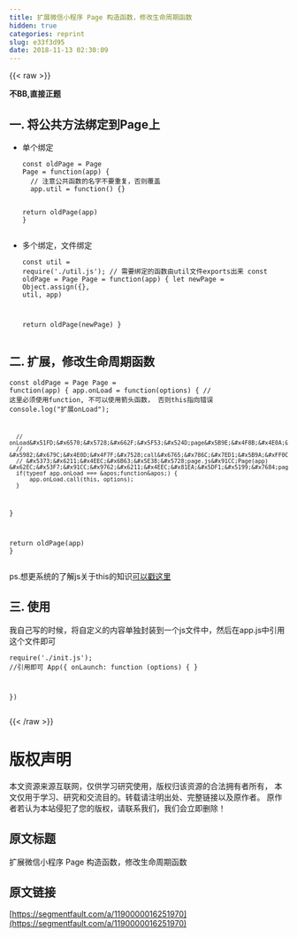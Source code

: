 ```yaml
---
title: 扩展微信小程序 Page 构造函数，修改生命周期函数
hidden: true
categories: reprint
slug: e33f3d95
date: 2018-11-13 02:30:09
---
```


{{< raw >}}
<p><strong>&#x4E0D;BB,&#x76F4;&#x63A5;&#x6B63;&#x9898;</strong></p><h2>&#x4E00;. &#x5C06;&#x516C;&#x5171;&#x65B9;&#x6CD5;&#x7ED1;&#x5B9A;&#x5230;Page&#x4E0A;</h2><ul><li><p>&#x5355;&#x4E2A;&#x7ED1;&#x5B9A;</p><pre><code>const oldPage = Page
Page = function(app) {
  // &#x6CE8;&#x610F;&#x516C;&#x5171;&#x51FD;&#x6570;&#x7684;&#x540D;&#x5B57;&#x4E0D;&#x8981;&#x91CD;&#x590D;&#xFF0C;&#x5426;&#x5219;&#x8986;&#x76D6;
  app.util = function() {}
  
  return oldPage(app)
}</code></pre></li><li><p>&#x591A;&#x4E2A;&#x7ED1;&#x5B9A;&#xFF0C;&#x6587;&#x4EF6;&#x7ED1;&#x5B9A;</p><pre><code>const util = require(&apos;./util.js&apos;);  // &#x9700;&#x8981;&#x7ED1;&#x5B9A;&#x7684;&#x51FD;&#x6570;&#x7531;util&#x6587;&#x4EF6;exports&#x51FA;&#x6765;
const oldPage = Page
Page = function(app) {
  let newPage = Object.assign({}, util, app)
  
  return oldPage(newPage)
}</code></pre></li></ul><h2>&#x4E8C;. &#x6269;&#x5C55;&#xFF0C;&#x4FEE;&#x6539;&#x751F;&#x547D;&#x5468;&#x671F;&#x51FD;&#x6570;</h2><pre><code>const oldPage = Page
Page = function(app) {
  app.onLoad = function(options) { // &#x8FD9;&#x91CC;&#x5FC5;&#x987B;&#x4F7F;&#x7528;function, &#x4E0D;&#x53EF;&#x4EE5;&#x4F7F;&#x7528;&#x7BAD;&#x5934;&#x51FD;&#x6570;&#xFF0C; &#x5426;&#x5219;this&#x6307;&#x5411;&#x9519;&#x8BEF;
      console.log(&quot;&#x6269;&#x5C55;onLoad&quot;);
  
      // onLoad&#x51FD;&#x6570;&#x5728;&#x662F;&#x5F53;&#x524D;page&#x5B9E;&#x4F8B;&#x4E0A;&#x4E0B;&#x6587;&#x4E2D;&#x6267;&#x884C;&#xFF0C;&#x6240;&#x4EE5;&#x5F53;&#x524D;&#x7684;this&#x4E3A;&#x5F53;&#x524D;page&#x5B9E;&#x4F8B;
      // &#x5982;&#x679C;&#x4E0D;&#x4F7F;&#x7528;call&#x6765;&#x786C;&#x7ED1;&#x5B9A;&#xFF0C;&#x800C;&#x662F;&#x76F4;&#x63A5;app.onLoad()&#xFF0C;&#x90A3;&#x4E48;onLoad&#x91CC;&#x7684;this&#x5C06;&#x4E3A;app&#x8FD9;&#x4E2A;&#x5BF9;&#x8C61;
      // &#x5373;&#x6211;&#x4EEC;&#x6B63;&#x5E38;&#x5728;page.js&#x91CC;Page(app) &#x62EC;&#x53F7;&#x91CC;&#x9762;&#x6211;&#x4EEC;&#x81EA;&#x5DF1;&#x5199;&#x7684;page&#x5BF9;&#x8C61;
      if(typeof app.onLoad === &apos;function&apos;) {
          app.onLoad.call(this, options); 
      }
  }
  
  return oldPage(app)
}</code></pre><p>ps.&#x60F3;&#x66F4;&#x7CFB;&#x7EDF;&#x7684;&#x4E86;&#x89E3;js&#x5173;&#x4E8E;this&#x7684;&#x77E5;&#x8BC6;<a href="http://sfau.lt/b5U8ps" rel="nofollow noreferrer">&#x53EF;&#x4EE5;&#x6233;&#x8FD9;&#x91CC;</a></p><h2>&#x4E09;. &#x4F7F;&#x7528;</h2><p>&#x6211;&#x81EA;&#x5DF1;&#x5199;&#x7684;&#x65F6;&#x5019;&#xFF0C;&#x5C06;&#x81EA;&#x5B9A;&#x4E49;&#x7684;&#x5185;&#x5BB9;&#x5355;&#x72EC;&#x5C01;&#x88C5;&#x5230;&#x4E00;&#x4E2A;js&#x6587;&#x4EF6;&#x4E2D;&#xFF0C;&#x7136;&#x540E;&#x5728;app.js&#x4E2D;&#x5F15;&#x7528;&#x8FD9;&#x4E2A;&#x6587;&#x4EF6;&#x5373;&#x53EF;</p><pre><code>require(&apos;./init.js&apos;); //&#x5F15;&#x7528;&#x5373;&#x53EF;
App({
  onLaunch: function (options) {
  }

})
</code></pre>
{{< /raw >}}

# 版权声明
本文资源来源互联网，仅供学习研究使用，版权归该资源的合法拥有者所有，
本文仅用于学习、研究和交流目的。转载请注明出处、完整链接以及原作者。
原作者若认为本站侵犯了您的版权，请联系我们，我们会立即删除！

## 原文标题
扩展微信小程序 Page 构造函数，修改生命周期函数

## 原文链接
[https://segmentfault.com/a/1190000016251970](https://segmentfault.com/a/1190000016251970)

